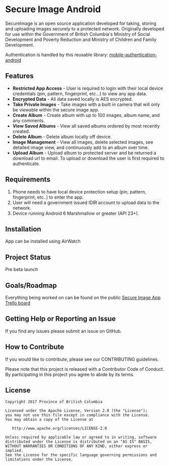 # Secure Image Android
SecureImage is an open source application developed for taking, storing and uploading images securely to a protected network. Originally developed for use within the Government of British Columbia's Ministry of Social Development and Poverty Reduction and Ministry of Children and Family Development.

Authentication is handled by this reusable library: [mobile-authentication-android](https://github.com/bcgov/mobile-authentication-android)

## Features
- **Restricted App Access** - User is required to login with their local device credentials (pin, pattern, fingerprint, etc...) to view any app data.
- **Encrypted Data** - All data saved locally is AES encrypted.
- **Take Private Images** - Take images with a built in camera that will only be viewable within the secure image app. 
- **Create Album** - Create album with up to 100 images, album name, and any comments.
- **View Saved Albums** - View all saved albums ordered by most recently created.
- **Delete Album** - Delete album locally off device.
- **Image Management** - View all images, delete selected images, see detailed image view, and continuously add to an album over time.
- **Upload Album** - Upload album to protected server and be returned a download url to email. To upload or download the user is first required to authenticate.

## Requirements
1) Phone needs to have local device protection setup (pin, pattern, fingerprint, etc..) to enter the app.
2) User will need a government issued IDIR account to upload data to the network.
3) Device running Android 6 Marshmallow or greater (API 23+).

## Installation
App can be installed using AirWatch

## Project Status
Pre beta launch

## Goals/Roadmap
Everything being worked on can be found on the public [Secure Image App Trello board](https://trello.com/b/UYJpEzrT/secure-image-app)

## Getting Help or Reporting an Issue
If you find any issues please submit an issue on GitHub.

## How to Contribute
If you would like to contribute, please see our CONTRIBUTING guidelines.

Please note that this project is released with a Contributor Code of Conduct. By participating in this project you agree to abide by its terms.

## License
    Copyright 2017 Province of British Columbia

    Licensed under the Apache License, Version 2.0 (the "License");
    you may not use this file except in compliance with the License.
    You may obtain a copy of the License at 

       http://www.apache.org/licenses/LICENSE-2.0

    Unless required by applicable law or agreed to in writing, software
    distributed under the License is distributed on an "AS IS" BASIS,
    WITHOUT WARRANTIES OR CONDITIONS OF ANY KIND, either express or implied.
    See the License for the specific language governing permissions and
    limitations under the License.
